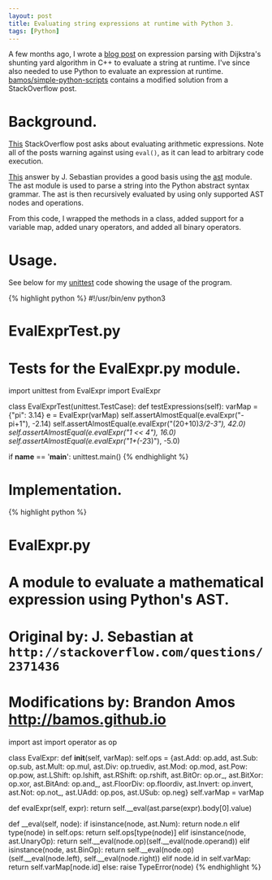 ```yaml
---
layout: post
title: Evaluating string expressions at runtime with Python 3.
tags: [Python]
---
```


A few months ago, I wrote a
[blog post](http://bamos.github.io/2013/06/26/expression-parsing-shunting-yard/)
on expression parsing with Dijkstra's shunting yard algorithm in C++
to evaluate a string at runtime.
I've since also needed to use Python to evaluate an expression
at runtime.
[bamos/simple-python-scripts](https://github.com/bamos/simple-python-scripts)
contains a modified solution from a StackOverflow post.

# Background.
[This](http://stackoverflow.com/questions/2371436/evaluating-a-mathematical-expression-in-a-string)
StackOverflow post asks about evaluating arithmetic expressions.
Note all of the posts warning against using `eval()`,
as it can lead to arbitrary code execution.

[This](http://stackoverflow.com/a/9558001/1381755) answer
by J. Sebastian provides a good basis using the
[ast](http://docs.python.org/3.3/library/ast.html) module.
The ast module is used to parse a string into the Python abstract
syntax grammar. The ast is then recursively evaluated by using
only supported AST nodes and operations.

From this code, I wrapped the methods in a class, added support for a
variable map, added unary operators, and added all binary operators.

# Usage.
See below for my [unittest](http://docs.python.org/3.3/library/unittest.html)
code showing the usage of the program.

{% highlight python %}
#!/usr/bin/env python3
#
# EvalExprTest.py
# Tests for the EvalExpr.py module.

import unittest
from EvalExpr import EvalExpr

class EvalExprTest(unittest.TestCase):
  def testExpressions(self):
    varMap = {"pi": 3.14}
    e = EvalExpr(varMap)
    self.assertAlmostEqual(e.evalExpr("-pi+1"), -2.14)
    self.assertAlmostEqual(e.evalExpr("(20+10)*3/2-3"), 42.0)
    self.assertAlmostEqual(e.evalExpr("1 << 4"), 16.0)
    self.assertAlmostEqual(e.evalExpr("1+(-2*3)"), -5.0)

if __name__ == '__main__':
    unittest.main()
{% endhighlight %}

# Implementation.
{% highlight python %}
# EvalExpr.py
# A module to evaluate a mathematical expression using Python's AST.
#
# Original by: J. Sebastian at `http://stackoverflow.com/questions/2371436`
# Modifications by: Brandon Amos <http://bamos.github.io>

import ast
import operator as op

class EvalExpr:
  def __init__(self, varMap):
    self.ops = {ast.Add: op.add, ast.Sub: op.sub, ast.Mult: op.mul,
      ast.Div: op.truediv, ast.Mod: op.mod, ast.Pow: op.pow,
      ast.LShift: op.lshift, ast.RShift: op.rshift, ast.BitOr: op.or_,
      ast.BitXor: op.xor, ast.BitAnd: op.and_, ast.FloorDiv: op.floordiv,
      ast.Invert: op.invert, ast.Not: op.not_, ast.UAdd: op.pos, ast.USub: op.neg}
    self.varMap = varMap

  def evalExpr(self, expr):
    return self.__eval(ast.parse(expr).body[0].value)

  def __eval(self, node):
    if isinstance(node, ast.Num):
      return node.n
    elif type(node) in self.ops:
      return self.ops[type(node)]
    elif isinstance(node, ast.UnaryOp):
      return self.__eval(node.op)(self.__eval(node.operand))
    elif isinstance(node, ast.BinOp):
      return self.__eval(node.op)(self.__eval(node.left),
          self.__eval(node.right))
    elif node.id in self.varMap:
      return self.varMap[node.id]
    else:
      raise TypeError(node)
{% endhighlight %}
